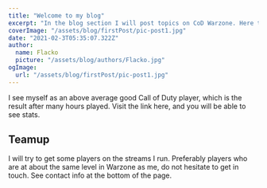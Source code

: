 ```yaml
---
title: "Welcome to my blog"
excerpt: "In the blog section I will post topics on CoD Warzone. Here the topics will vary everything from playing tips to my favorite maps."
coverImage: "/assets/blog/firstPost/pic-post1.jpg"
date: "2021-02-3T05:35:07.322Z"
author:
  name: Flacko
  picture: "/assets/blog/authors/Flacko.jpg"
ogImage:
  url: "/assets/blog/firstPost/pic-post1.jpg"
---
```


I see myself as an above average good Call of Duty player, which is the result after many hours played.
Visit the link here, and you will be able to see stats.

## Teamup

I will try to get some players on the streams I run. Preferably players who are at about the same level
in Warzone as me, do not hesitate to get in touch.
See contact info at the bottom of the page.
